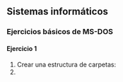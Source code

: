 ## Sistemas informáticos
### Ejercicios básicos de MS-DOS

#### Ejercicio 1
1. Crear una estructura de carpetas:
2. 
